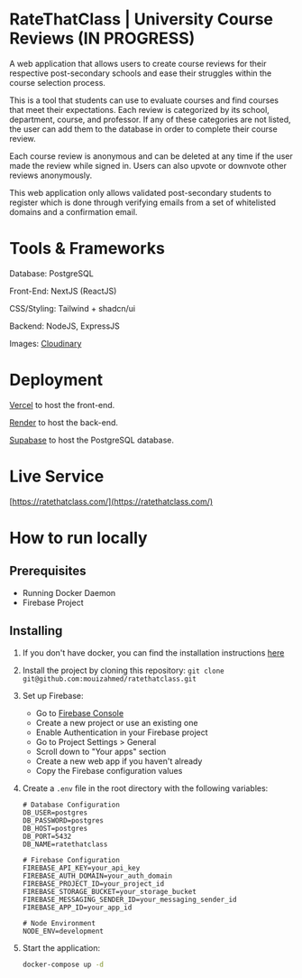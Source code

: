 # RateThatClass | University Course Reviews (IN PROGRESS)

A web application that allows users to create course reviews for their respective post-secondary schools and ease their struggles within the course selection process.

This is a tool that students can use to evaluate courses and find courses that meet their expectations. Each review is categorized by its school, department, course, and professor. If any of these categories are not listed, the user can add them to the database in order to complete their course review.

Each course review is anonymous and can be deleted at any time if the user made the review while signed in. Users can also upvote or downvote other reviews anonymously.

This web application only allows validated post-secondary students to register which is done through verifying emails from a set of whitelisted domains and a confirmation email.

# Tools & Frameworks

Database: PostgreSQL

Front-End: NextJS (ReactJS)

CSS/Styling: Tailwind + shadcn/ui

Backend: NodeJS, ExpressJS

Images: [Cloudinary](https://cloudinary.com/)

# Deployment

[Vercel](https://vercel.com/) to host the front-end.

[Render](https://render.com/) to host the back-end.

[Supabase](https://supabase.com/) to host the PostgreSQL database.

# Live Service

[https://ratethatclass.com/](https://ratethatclass.com/)

# How to run locally

## Prerequisites

- Running Docker Daemon
- Firebase Project

## Installing

1. If you don't have docker, you can find the installation instructions [here](https://docs.docker.com/get-started/get-docker/)

2. Install the project by cloning this repository: `git clone git@github.com:mouizahmed/ratethatclass.git`

3. Set up Firebase:

   - Go to [Firebase Console](https://console.firebase.google.com/)
   - Create a new project or use an existing one
   - Enable Authentication in your Firebase project
   - Go to Project Settings > General
   - Scroll down to "Your apps" section
   - Create a new web app if you haven't already
   - Copy the Firebase configuration values

4. Create a `.env` file in the root directory with the following variables:

   ```
   # Database Configuration
   DB_USER=postgres
   DB_PASSWORD=postgres
   DB_HOST=postgres
   DB_PORT=5432
   DB_NAME=ratethatclass

   # Firebase Configuration
   FIREBASE_API_KEY=your_api_key
   FIREBASE_AUTH_DOMAIN=your_auth_domain
   FIREBASE_PROJECT_ID=your_project_id
   FIREBASE_STORAGE_BUCKET=your_storage_bucket
   FIREBASE_MESSAGING_SENDER_ID=your_messaging_sender_id
   FIREBASE_APP_ID=your_app_id

   # Node Environment
   NODE_ENV=development
   ```

5. Start the application:
   ```bash
   docker-compose up -d
   ```
